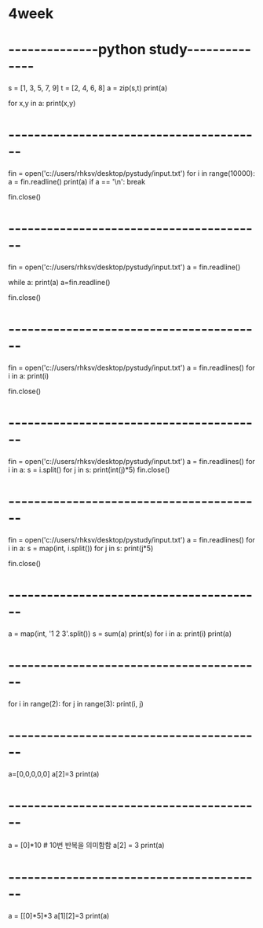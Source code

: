 # 4week

# --------------python study--------------
s = [1, 3, 5, 7, 9]
t = [2, 4, 6, 8]
a = zip(s,t)
print(a)


for x,y in a:
    print(x,y)

# ----------------------------------------
fin = open('c://users/rhksv/desktop/pystudy/input.txt')
for i in range(10000):
    a = fin.readline()
    print(a)
    if a == '\n': break

fin.close()

# ----------------------------------------
fin = open('c://users/rhksv/desktop/pystudy/input.txt')
a = fin.readline()

while a:
    print(a)
    a=fin.readline()
    
fin.close()

# ----------------------------------------
fin = open('c://users/rhksv/desktop/pystudy/input.txt')
a = fin.readlines()
for i in a:
    print(i)

fin.close()

# ----------------------------------------
fin = open('c://users/rhksv/desktop/pystudy/input.txt')
a = fin.readlines()
for i in a:
    s = i.split()
    for j in s:
        print(int(j)*5)
fin.close()

# ----------------------------------------
fin = open('c://users/rhksv/desktop/pystudy/input.txt')
a = fin.readlines()
for i in a:
    s = map(int, i.split())
    for j in s:
        print(j*5)
    
    
fin.close()

# ----------------------------------------
a = map(int, '1 2 3'.split())
s = sum(a)
print(s)
for i in a:
    print(i)
print(a)

# ----------------------------------------
for i in range(2):
    for j in range(3):
        print(i, j)

# ----------------------------------------
a=[0,0,0,0,0] 
a[2]=3
print(a)

# ----------------------------------------
a = [0]*10 # 10번 반복을 의미함함
a[2] = 3
print(a)

# ----------------------------------------
a = [[0]*5]*3
a[1][2]=3
print(a)





























